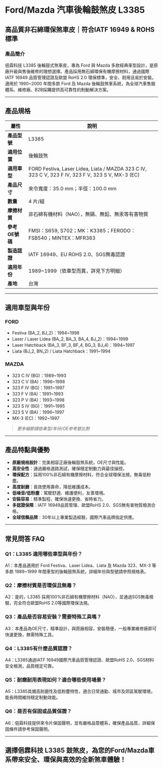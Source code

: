 # Ford/Mazda 汽車後輪鼓煞皮 L3385

## 高品質非石綿環保煞車皮｜符合IATF 16949 & ROHS標準

### 產品簡介

俋霖科技 L3385 後輪鼓式煞車皮，專為 Ford 與 Mazda 多款經典車型設計，是原廠升級與售後維修的理想選擇。產品採用無石綿環保有機摩擦材料，通過國際 IATF 16949 品質管理認證及歐盟 RoHS 2.0 環保標準，安全、耐用且易於安裝。適用於 1990~2000 年間多款 Ford 及 Mazda 後輪鼓煞車系統，為全球汽車售服體系、維修廠、B2B採購提供高可靠性的制動解決方案。

---

## 產品規格

| 屬性                 | 說明                                                                                              |
|----------------------|---------------------------------------------------------------------------------------------------|
| **產品型號**         | L3385                                                                                             |
| **適用位置**         | 後輪鼓煞                                                                                          |
| **適用車型**         | FORD Festiva, Laser Lidea, Liata / MAZDA 323 C IV, 323 C V, 323 F IV, 323 F V, 323 S V, MX-3 (EC) |
| **產品尺寸**         | 來令寬度：35.0 mm；半徑：100.0 mm                                                                 |
| **數量**             | 4 片/組                                                                                           |
| **摩擦材質**         | 非石綿有機材料（NAO），無鎘、無鉛、無汞等有害物質                                                  |
| **參考OE號碼**       | FMSI：S659, S702；MK：K3385；FERODO：FSB540；MINTEX：MFR383                                        |
| **製造認證**         | IATF 16949、EU ROHS 2.0、SGS無毒認證                                                               |
| **適用年份**         | 1989~1999（依車型而異，詳見下方明細）                                                              |
| **產地**             | 台灣                                                                                              |

---

## 適用車型與年份

### FORD
- Festiva (BA_2, BJ_2)：1994~1998
- Laser / Laser Lidea (BA_2, BA_3, BA_4, BJ_2)：1994~1999
- Laser Hatchback (BA_3, BF_3, BF_4, BG_3, BJ_4)：1994~1997
- Liata (BJ_2, BN_2) / Liata Hatchback：1991~1994

### MAZDA
- 323 C IV (BG)：1989~1993
- 323 C V (BA)：1996~1998
- 323 F IV (BG)：1991~1997
- 323 F V (BA)：1991~1993
- 323 P V (BA)：1993~1998
- 323 S IV (BG)：1991~1995
- 323 S V (BA)：1996~1997
- MX-3 (EC)：1992~1997

> *更多細節請依車型/年份/OE參考號比對*

---

## 產品特點與優勢

- **原廠規格設計**：完美相容正廠後輪鼓煞系統，OE尺寸與性能。
- **高安全性**：通過嚴格道路測試，確保穩定制動力與最佳操控。
- **環保配方**：採用100%非石綿有機摩擦材料，符合全球環保法規，無毒低粉塵。
- **高度耐磨**：長效使用壽命，降低維護成本。
- **低噪音/低粉塵**：駕駛舒適、維護便利，友善環境。
- **安裝容易**：精準製程，確保快速更換、省時省力。
- **多認證保障**：IATF 16949品質管理、歐盟RoHS 2.0、SGS無有害物質檢測合格。
- **全球信賴品牌**：30年以上專業製造經驗，國際汽車品牌指定供應。

---

## 常見問答 FAQ

### Q1：L3385 適用哪些車型與年份？
A1：本產品適用於 Ford Festiva、Laser Lidea、Liata 及 Mazda 323、MX-3 等多款 1989~1999 年間車型的後輪鼓煞系統，詳細年份與型號請參照規格表。

### Q2：摩擦材質是否環保且無毒？
A2：是的，L3385 採用100%非石綿有機摩擦材料（NAO），並通過SGS無毒檢驗，完全符合歐盟RoHS 2.0等國際環保法規。

### Q3：產品是否容易安裝？需要特殊工具嗎？
A3：本產品為OE尺寸，精準設計，與原廠相容，安裝簡便，一般專業維修廠即可快速更換，無需特殊工具。

### Q4：L3385有什麼品質認證？
A4：L3385通過IATF 16949國際汽車品質管理認證、歐盟RoHS 2.0、SGS材料安全檢測，品質穩定可靠。

### Q5：耐磨耐用表現如何？適合哪些使用場景？
A5：L3385具備高耐磨性及低粉塵特性，適合日常通勤、城市及郊區駕駛環境，能長時間維持穩定制動效能。

### Q6：是否有保固或品質保證？
A6：俋霖科技提供來令片保固聲明，並有嚴格品管體系，確保產品品質，詳細保固條件請參考保固聲明。

---

## 選擇俋霖科技 L3385 鼓煞皮，為您的Ford/Mazda車系帶來安全、環保與高效的全新煞車體驗！
